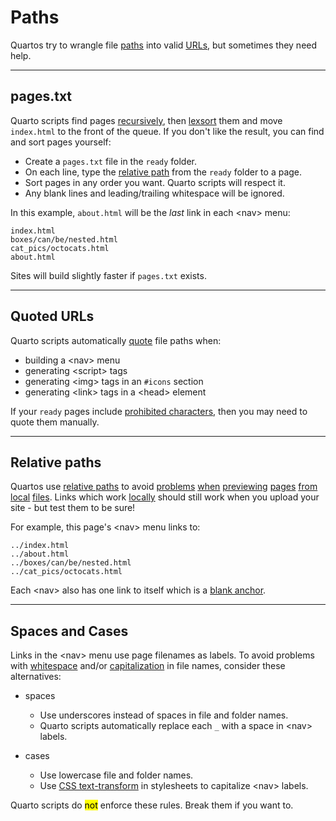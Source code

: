 # Paths

Quartos try to wrangle file
[paths](https://en.wikipedia.org/wiki/Path_%28computing%29)
into valid
[URLs](https://en.wikipedia.org/wiki/URL),
but sometimes they need help.

---

## pages.txt

Quarto scripts find pages
[recursively](https://docs.python.org/3/library/pathlib.html#pathlib.Path.rglob),
then
[lexsort](https://en.wikipedia.org/wiki/Lexicographical_order)
them and move `index.html` to the front of the queue.
If you don't like the result, you can find and sort pages yourself:

- Create a `pages.txt` file in the `ready` folder.
- On each line, type the
[relative path](https://en.wikipedia.org/wiki/Path_%28computing%29#Absolute_and_relative_paths)
from the `ready` folder to a page.
- Sort pages in any order you want. Quarto scripts will respect it.
- Any blank lines and leading/trailing whitespace will be ignored.

In this example, `about.html` will be the *last* link in each &lt;nav&gt; menu:
```
index.html
boxes/can/be/nested.html
cat_pics/octocats.html
about.html
```
Sites will build slightly faster if `pages.txt` exists.

---

## Quoted URLs

Quarto scripts automatically
[quote](https://docs.python.org/3/library/urllib.parse.html#urllib.parse.quote)
file paths when:

- building a &lt;nav&gt; menu
- generating &lt;script&gt; tags
- generating &lt;img&gt; tags in an `#icons` section
- generating &lt;link&gt; tags in a &lt;head&gt; element

If your `ready` pages include
[prohibited characters](https://www.w3.org/Addressing/URL/4_Recommentations.html),
then you may need to quote them manually.

---

## Relative paths

Quartos use
[relative paths](https://www.w3.org/TR/WD-html40-970917/htmlweb.html#h-5.1.2)
to avoid
[problems](https://github.com/jekyll/jekyll/issues/5482)
[when](https://github.com/jekyll/jekyll/issues/5488)
[previewing](https://github.com/jekyll/jekyll/issues/5743)
[pages](https://github.com/jekyll/jekyll/issues/5895)
[from](https://github.com/jekyll/jekyll/issues/6034)
[local](https://github.com/jekyll/jekyll/issues/6360)
[files](https://github.com/jekyll/jekyll/issues/7621).
Links which work
[locally](https://www.lifewire.com/how-to-preview-web-pages-3469885)
should still work when you upload your site - but test them to be sure!

For example, this page's &lt;nav&gt; menu links to:

```
../index.html
../about.html
../boxes/can/be/nested.html
../cat_pics/octocats.html
```
Each &lt;nav&gt; also has one link to itself which is a
[blank anchor](https://stackoverflow.com/questions/4855168/what-is-href-and-why-is-it-used).

---

## Spaces and Cases

Links in the &lt;nav&gt; menu use page filenames as labels.
To avoid problems with
[whitespace](https://stackoverflow.com/questions/497908/is-a-url-allowed-to-contain-a-space)
and/or
[capitalization](https://en.wikipedia.org/wiki/Case_sensitivity)
in file names, consider these alternatives:

- spaces
  - Use underscores instead of spaces in file and folder names.
  - Quarto scripts automatically replace each `_` with a space in &lt;nav&gt; labels.

- cases
  - Use lowercase file and folder names.
  - Use
[CSS text-transform](https://css-tricks.com/almanac/properties/t/text-transform/)
in stylesheets to capitalize &lt;nav&gt; labels.

Quarto scripts do <mark>not</mark> enforce these rules.
Break them if you want to.
